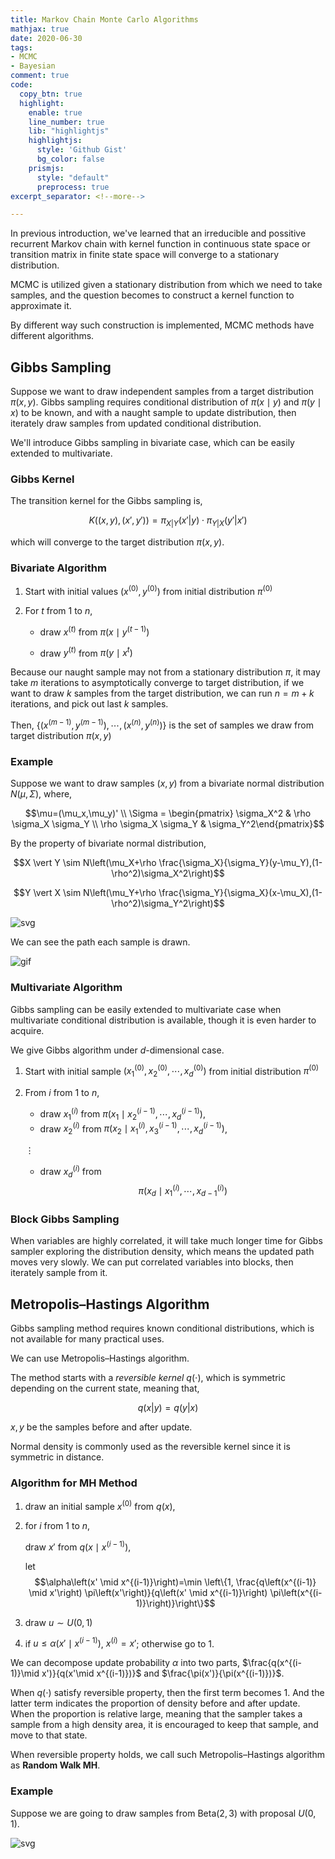 ```yaml
---
title: Markov Chain Monte Carlo Algorithms
mathjax: true
date: 2020-06-30
tags:
- MCMC
- Bayesian
comment: true
code:
  copy_btn: true
  highlight:
    enable: true
    line_number: true
    lib: "highlightjs"
    highlightjs:
      style: 'Github Gist'
      bg_color: false
    prismjs:
      style: "default"
      preprocess: true
excerpt_separator: <!--more-->

---
```


In previous introduction, we've learned that an irreducible and possitive recurrent Markov chain with kernel function in continuous state space or transition matrix in finite state space will converge to a stationary distribution.

<!--more-->

MCMC is utilized given a stationary distribution from which we need to take samples, and the question becomes to construct a kernel function to approximate it.

By different way such construction is implemented, MCMC methods have different algorithms.


## Gibbs Sampling

Suppose we want to draw independent samples from a target distribution $\pi(x,y)$. Gibbs sampling requires conditional distribution of $\pi(x\mid y)$ and $\pi(y\mid x)$ to be known, and with a naught sample to update distribution, then iterately draw samples from updated conditional distribution.

We'll introduce Gibbs sampling in bivariate case, which can be easily extended to multivariate.

### Gibbs Kernel

The transition kernel for the Gibbs sampling is,

$$K\left((x,y),(x',y')\right)=\pi_{X|Y}(x'|y) \cdot \pi_{Y|X}(y'|x')$$

which will converge to the target distribution $\pi(x,y)$.

### Bivariate Algorithm

1. Start with initial values $(x^{(0)},y^{(0)})$ from initial distribution $\pi^{(0)}$

2. For $t$ from $1$ to $n$,

    - draw $x^{(t)}$ from $\pi\left(x\mid y^{(t-1)}\right)$

    - draw $y^{(t)}$ from $\pi\left(y\mid x^t\right)$

Because our naught sample may not from a stationary distribution $\pi$, it may take $m$ iterations to asymptotically converge to target distribution, if we want to draw $k$ samples from the target distribution, we can run $n=m+k$ iterations, and pick out last $k$ samples.

Then, $\{(x^{(m-1)},y^{(m-1)}),\cdots,(x^{(n)},y^{(n)})\}$ is the set of samples we draw from target distribution $\pi(x,y)$

### Example

Suppose we want to draw samples $(x,y)$ from a bivariate normal distribution $N(\mu, \Sigma)$, where,

$$\mu=(\mu_x,\mu_y)' \\
\Sigma = \begin{pmatrix} \sigma_X^2 & \rho \sigma_X \sigma_Y \\ \rho \sigma_X \sigma_Y & \sigma_Y^2\end{pmatrix}$$

By the property of bivariate normal distribution,

$$X \vert Y \sim N\left(\mu_X+\rho \frac{\sigma_X}{\sigma_Y}(y-\mu_Y),(1-\rho^2)\sigma_X^2\right)$$

$$Y \vert X \sim N\left(\mu_Y+\rho \frac{\sigma_Y}{\sigma_X}(x-\mu_X),(1-\rho^2)\sigma_Y^2\right)$$



![svg](https://aneson-hexo-1259157358.cos.ap-nanjing.myqcloud.com/MCMCA/Markov%20Chain%20Monte%20Carlo%20Algorithms_15_0.svg)



We can see the path each sample is drawn.

![gif](https://aneson-hexo-1259157358.cos.ap-nanjing.myqcloud.com/MCMCA/gibsgif.gif)


### Multivariate Algorithm

Gibbs sampling can be easily extended to multivariate case when multivariate conditional distribution is available, though it is even harder to acquire.

We give Gibbs algorithm under $d$-dimensional case.

1. Start with initial sample $(x_1^{(0)},x_2^{(0)},\cdots,x_d^{(0)})$ from initial distribution $\pi^{(0)}$

2. From $i$ from $1$ to $n$,

    - draw $x_1^{(i)}$ from $\pi(x_1\mid x_2^{(i-1)}, \cdots, x_d^{(i-1)})$,
    - draw $x_2^{(i)}$ from $\pi(x_2\mid x_1^{(i)},x_3^{(i-1)}, \cdots, x_d^{(i-1)})$,

    $\vdots$

    - draw $x_d^{(i)}$ from $$\pi(x_d\mid x_1^{(i)}, \cdots, x_{d-1}^{(i)})$$

### Block Gibbs Sampling

When variables are highly correlated, it will take much longer time for Gibbs sampler exploring the distribution density, which means the updated path moves very slowly. We can put correlated variables into blocks, then iterately sample from it.

## Metropolis–Hastings Algorithm

Gibbs sampling method requires known conditional distributions, which is not available for many practical uses.

We can use Metropolis–Hastings algorithm.

The method starts with a *reversible kernel* $q(\cdot)$, which is symmetric depending on the current state, meaning that,

$$q(x|y)=q(y|x)$$

$x,y$ be the samples before and after update.

Normal density is commonly used as the reversible kernel since it is symmetric in distance.

### Algorithm for MH Method

1. draw an initial sample $x^{(0)}$ from $q(x)$,

2. for $i$ from $1$ to $n$,

    draw $x'$ from $q(x\mid x^{(i-1)})$,

    let 
    $$\alpha\left(x' \mid x^{(i-1)}\right)=\min \left\{1, \frac{q\left(x^{(i-1)} \mid x'\right) \pi\left(x'\right)}{q\left(x' \mid x^{(i-1)}\right) \pi\left(x^{(i-1)}\right)}\right\}$$

3. draw $u\sim U(0,1)$

4. if $u \le \alpha(x'\mid x^{(i-1)})$, $x^{(i)}=x'$; otherwise go to 1.

We can decompose update probability $\alpha$ into two parts, $\frac{q(x^{(i-1)}\mid x')}{q(x'\mid x^{(i-1)})}$ and $\frac{\pi(x')}{\pi(x^{(i-1)})}$.

When $q(\cdot)$ satisfy reversible property, then the first term becomes $1$. And the latter term indicates the proportion of density before and after update. When the proportion is relative large, meaning that the sampler takes a sample from a high density area, it is encouraged to keep that sample, and move to that state.

When reversible property holds, we call such Metropolis–Hastings algorithm as **Random Walk MH**.

### Example

Suppose we are going to draw samples from $\text{Beta}(2,3)$ with proposal $U(0,1)$.


![svg](https://aneson-hexo-1259157358.cos.ap-nanjing.myqcloud.com/MCMCA/Markov%20Chain%20Monte%20Carlo%20Algorithms_32_0.svg)
